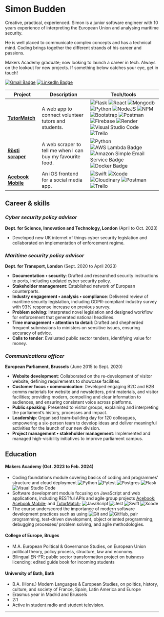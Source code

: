 # Simon Budden

Creative, practical, experienced. Simon is a junior software engineer with 10 years experience of interpreting the European Union and analysing maritime security. 

He is well placed to communicate complex concepts and has a technical mind. Coding brings together the different strands of his career and passions.

Makers Academy graduate; now looking to launch a career in tech. Always on the lookout for new projects. If something below catches your eye, get in touch!

[![Gmail Badge](https://img.shields.io/badge/Gmail-EA4335?logo=gmail&logoColor=fff&style=flat)](mailto:simon.budden@gmail.com) [![LinkedIn Badge](https://img.shields.io/badge/LinkedIn-0A66C2?logo=linkedin&logoColor=fff&style=flat)](https://www.linkedin.com/in/simon-budden-0b280518/)

| Project                      | Description       | Tech/tools        |
| ---------------------------- | ----------------- | ----------------- |
| [**TutorMatch**](https://github.com/KatBiel/TutorMatch) | A web app to connect volunteer tutors and students. | ![Flask](https://img.shields.io/badge/flask-%23000.svg?style=flat&logo=flask&logoColor=white) ![React](https://img.shields.io/badge/react-%2320232a.svg?style=flat&logo=react&logoColor=%2361DAFB) ![Mongodb](https://img.shields.io/badge/MongoDB-%231572B6.svg?style=flat&logo=mongodb&logoColor=white) ![Python](https://img.shields.io/badge/python-3670A0?style=flat&logo=python&logoColor=ffdd54) ![NodeJS](https://img.shields.io/badge/node.js-6DA55F?style=flat&logo=node.js&logoColor=white) ![NPM](https://img.shields.io/badge/NPM-%23000000.svg?style=flat&logo=npm&logoColor=white)  ![Bootstrap](https://img.shields.io/badge/bootstrap-%238511FA.svg?style=flat&logo=bootstrap&logoColor=white)	![Postman](https://img.shields.io/badge/Postman-FF6C37?style=flat&logo=postman&logoColor=white) ![Firebase](https://img.shields.io/badge/firebase-a08021?style=flat&logo=firebase&logoColor=ffcd34) ![Render](https://img.shields.io/badge/Render-%46E3B7.svg?style=flat&logo=render&logoColor=white) ![Visual Studio Code](https://img.shields.io/badge/Visual%20Studio%20Code-0078d7.svg?style=flat&logo=visual-studio-code&logoColor=white) ![Trello](https://img.shields.io/badge/Trello-%23026AA7.svg?style=flat&logo=Trello&logoColor=white)|
| [**Rösti scraper**](https://github.com/fantastito/new_rosti_scraper) | A web scraper to tell me when I can buy my favourite food. | ![Python](https://img.shields.io/badge/python-3670A0?style=flat&logo=python&logoColor=ffdd54) ![AWS Lambda Badge](https://img.shields.io/badge/AWS%20Lambda-F90?logo=awslambda&logoColor=fff&style=flat) ![Amazon Simple Email Service Badge](https://img.shields.io/badge/Amazon%20Simple%20Email%20Service-DD344C?logo=amazonsimpleemailservice&logoColor=fff&style=flat) ![Docker Badge](https://img.shields.io/badge/Docker-2496ED?logo=docker&logoColor=fff&style=flat)|
| [**Acebook Mobile**](https://github.com/fantastito/Acebook-Mobile) | An iOS frontend for a social media app. | ![Swift](https://img.shields.io/badge/swift-F54A2A?style=flat&logo=swift&logoColor=white) ![Xcode](https://img.shields.io/badge/Xcode-007ACC?style=flat&logo=Xcode&logoColor=white) ![Cloudinary](https://img.shields.io/badge/Cloudinary-0D9AFF?style=flat&logo=Cloudinary&logoColor=white) ![Postman](https://img.shields.io/badge/Postman-FF6C37?style=flat&logo=postman&logoColor=white) ![Trello](https://img.shields.io/badge/Trello-%23026AA7.svg?style=flat&logo=Trello&logoColor=white) |

## Career & skills

### _Cyber security policy advisor_
**Dept. for Science, Innovation and Technology, London** (April to Oct. 2023)  
- Developed new UK internet of things cyber security legislation and collaborated on implementation of enforcement regime.

### _Maritime security policy advisor_
**Dept. for Transport, London** (Sept. 2020 to April 2023)  
- **Documentation • security**: Drafted and researched security instructions to ports, including updated cyber security policy.
- **Stakeholder management**: Established network of European counterparts.
- **Industry engagement • analysis • compliance**: Delivered review of maritime security legislation, including GDPR-compliant industry survey with 93% response increase on previous survey.
- **Problem solving**: Interpreted novel legislation and designed workflow for enforcement that generated national headlines.
- **Time management • attention to detail**: Drafted and shepherded frequent submissions to ministers on sensitive issues, ensuring accuracy of advice.
- **Calls to tender**: Evaluated public sector tenders, identifying value for money.

### _Communications officer_
**European Parliament, Brussels** (June 2015 to Sept. 2020)  
- **Website development**: Collaborated on the re-development of visitor website, defining requirements to showcase facilities.
- **Customer focus • communication**: Developed engaging B2C and B2B comms materials for website and newsletters, print materials, and visitor facilities; providing modern, compelling and clear information to audiences, and ensuring consistent voice across platforms.
- **Public speaking**: Presented to visitor groups, explaining and interpreting the parliament’s history, processes and impact.
- **Leadership**: Organised team-building day for 120 colleagues, empowering a six-person team to develop ideas and deliver meaningful activities for the launch of our new division.
- **Project management • stakeholder management**: Implemented and managed high-visibility initiatives to improve parliament campus.

## Education

#### Makers Academy (Oct. 2023 to Feb. 2024)
- Coding foundations module covering basics of coding and programmes' structure and cloud deployment ![Python](https://img.shields.io/badge/python-3670A0?style=flat&logo=python&logoColor=ffdd54) ![Pytest](https://img.shields.io/badge/pytest-009fe3.svg?style=flat&logo=pytest&logoColor=white) ![Postgres](https://img.shields.io/badge/postgres-%23316192.svg?style=flat&logo=postgresql&logoColor=white) ![Flask](https://img.shields.io/badge/flask-%23000.svg?style=flat&logo=flask&logoColor=white) ![Visual Studio Code](https://img.shields.io/badge/Visual%20Studio%20Code-0078d7.svg?style=flat&logo=visual-studio-code&logoColor=white)
- Software development module focusing on JavaScript and web applications, including RESTful APIs and agile group projects  [Acebook](https://github.com/fantastito/Acebook); [Acebook Mobile](https://github.com/fantastito/Acebook-Mobile); and [TutorMatch](https://github.com/KatBiel/TutorMatch); ![JavaScript](https://img.shields.io/badge/javascript-%23323330.svg?style=flat&logo=javascript&logoColor=%23F7DF1E) ![Jest](https://img.shields.io/badge/-jest-%23C21325?style=flat&logo=jest&logoColor=white) ![Swift](https://img.shields.io/badge/swift-F54A2A?style=flat&logo=swift&logoColor=white) ![Xcode](https://img.shields.io/badge/Xcode-007ACC?style=flat&logo=Xcode&logoColor=white)
- The course underscored the importance of modern software development practices such as using ![Git](https://img.shields.io/badge/git-%23F05033.svg?style=flat&logo=git&logoColor=white) and ![GitHub](https://img.shields.io/badge/github-%23121011.svg?style=fflat&logo=github&logoColor=white), pair programming, test-driven development, object oriented programming, debugging processes/ problem solving, and agile methodologies.

#### College of Europe, Bruges

- M.A. European Political & Governance Studies, on European Union political theory, policy process, structure, law and economy.
- Bilingual EN-FR; public sector transformation project on buisness licencing; edited guide book for incoming students

#### University of Bath, Bath

- B.A. (Hons.) Modern Languages & European Studies, on politics, history, culture, and society of France, Spain, Latin America and Europe
- Erasmus year in Madrid and Brussels
- 2:1
- Active in student radio and student television.

---

<!-- Markdown badges https://github.com/Ileriayo/markdown-badges https://badges.pages.dev/ -->
